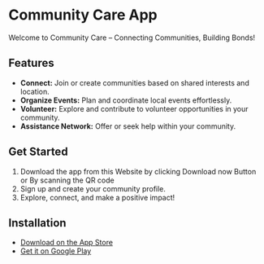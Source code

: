 # Community Care App

Welcome to Community Care – Connecting Communities, Building Bonds!

## Features

- **Connect:** Join or create communities based on shared interests and location.
- **Organize Events:** Plan and coordinate local events effortlessly.
- **Volunteer:** Explore and contribute to volunteer opportunities in your community.
- **Assistance Network:** Offer or seek help within your community.

## Get Started

1. Download the app from this Website by clicking Download now Button or By scanning the QR code 
2. Sign up and create your community profile.
3. Explore, connect, and make a positive impact!

## Installation

- [Download on the App Store](#)
- [Get it on Google Play](#)

